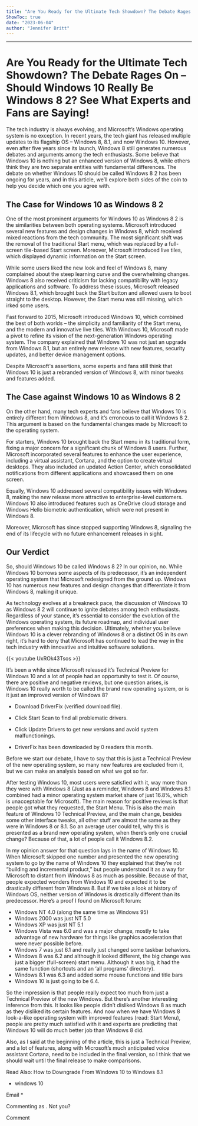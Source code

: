 ```yaml
---
title: "Are You Ready for the Ultimate Tech Showdown? The Debate Rages On – Should Windows 10 Really Be Windows 8 2? See What Experts and Fans are Saying!"
ShowToc: true 
date: "2023-06-04"
author: "Jennifer Britt"
---
```

*****
# Are You Ready for the Ultimate Tech Showdown? The Debate Rages On – Should Windows 10 Really Be Windows 8 2? See What Experts and Fans are Saying!

The tech industry is always evolving, and Microsoft’s Windows operating system is no exception. In recent years, the tech giant has released multiple updates to its flagship OS – Windows 8, 8.1, and now Windows 10. However, even after five years since its launch, Windows 8 still generates numerous debates and arguments among the tech enthusiasts. Some believe that Windows 10 is nothing but an enhanced version of Windows 8, while others think they are two separate entities with fundamental differences. The debate on whether Windows 10 should be called Windows 8 2 has been ongoing for years, and in this article, we’ll explore both sides of the coin to help you decide which one you agree with.

## The Case for Windows 10 as Windows 8 2

One of the most prominent arguments for Windows 10 as Windows 8 2 is the similarities between both operating systems. Microsoft introduced several new features and design changes in Windows 8, which received mixed reactions from the tech community. The most significant shift was the removal of the traditional Start menu, which was replaced by a full-screen tile-based Start screen. Moreover, Microsoft introduced live tiles, which displayed dynamic information on the Start screen.

While some users liked the new look and feel of Windows 8, many complained about the steep learning curve and the overwhelming changes. Windows 8 also received criticism for lacking compatibility with legacy applications and software. To address these issues, Microsoft released Windows 8.1, which brought back the Start button and allowed users to boot straight to the desktop. However, the Start menu was still missing, which irked some users.

Fast forward to 2015, Microsoft introduced Windows 10, which combined the best of both worlds – the simplicity and familiarity of the Start menu, and the modern and innovative live tiles. With Windows 10, Microsoft made a pivot to refine its vision of the next-generation Windows operating system. The company explained that Windows 10 was not just an upgrade from Windows 8.1, but an entirely new release with new features, security updates, and better device management options.

Despite Microsoft's assertions, some experts and fans still think that Windows 10 is just a rebranded version of Windows 8, with minor tweaks and features added.

## The Case against Windows 10 as Windows 8 2

On the other hand, many tech experts and fans believe that Windows 10 is entirely different from Windows 8, and it’s erroneous to call it Windows 8 2. This argument is based on the fundamental changes made by Microsoft to the operating system.

For starters, Windows 10 brought back the Start menu in its traditional form, fixing a major concern for a significant chunk of Windows 8 users. Further, Microsoft incorporated several features to enhance the user experience, including a virtual assistant, Cortana, and the option to create virtual desktops. They also included an updated Action Center, which consolidated notifications from different applications and showcased them on one screen.

Equally, Windows 10 addressed several compatibility issues with Windows 8, making the new release more attractive to enterprise-level customers. Windows 10 also introduced features such as OneDrive cloud storage and Windows Hello biometric authentication, which were not present in Windows 8. 

Moreover, Microsoft has since stopped supporting Windows 8, signaling the end of its lifecycle with no future enhancement releases in sight.

## Our Verdict

So, should Windows 10 be called Windows 8 2? In our opinion, no. While Windows 10 borrows some aspects of its predecessor, it’s an independent operating system that Microsoft redesigned from the ground up. Windows 10 has numerous new features and design changes that differentiate it from Windows 8, making it unique.

As technology evolves at a breakneck pace, the discussion of Windows 10 as Windows 8 2 will continue to ignite debates among tech enthusiasts. Regardless of your stance, it’s essential to consider the evolution of the Windows operating system, its future roadmap, and individual user preferences when making this decision. Ultimately, whether you believe Windows 10 is a clever rebranding of Windows 8 or a distinct OS in its own right, it’s hard to deny that Microsoft has continued to lead the way in the tech industry with innovative and intuitive software solutions.

{{< youtube UxROk43Tsos >}} 



It’s been a while since Microsoft released it’s Technical Preview for Windows 10 and a lot of people had an opportunity to test it. Of course, there are positive and negative reviews, but one question arises, is Windows 10 really worth to be called the brand new operating system, or is it just an improved version of Windows 8?

 
 
 
- Download DriverFix (verified download file).
 - Click Start Scan to find all problematic drivers.
 - Click Update Drivers to get new versions and avoid system malfunctionings.

 
- DriverFix has been downloaded by 0 readers this month.

 
Before we start our debate, I have to say that this is just a Technical Preview of the new operating system, so many new features are excluded from it, but we can make an analysis based on what we got so far.
 
After testing Windows 10, most users were satisfied with it, way more than they were with Windows 8 (Just as a reminder, Windows 8 and Windows 8.1 combined had a minor operating system market share of just 16.8%, which is unacceptable for Microsoft). The main reason for positive reviews is that people got what they requested, the Start Menu. This is also the main feature of Windows 10 Technical Preview, and the main change, besides some other interface tweaks, all other stuff are almost the same as they were in Windows 8 or 8.1. So an average user could tell, why this is presented as a brand new operating system, when there’s only one crucial change? Because of that, a lot of people call it Windows 8.2.
 
In my opinion answer for that question lays in the name of Windows 10. When Microsoft skipped one number and presented the new operating system to go by the name of Windows 10 they explained that they’re not “building and incremental product,” but people understood it as a way for Microsoft to distant from Windows 8 as much as possible. Because of that, people expected wonders from Windows 10 and expected it to be drastically different from Windows 8. But if we take a look at history of Windows OS, neither version of Windows is drastically different than its predecessor. Here’s a proof I found on Microsoft forum:
 
- Windows NT 4.0 (along the same time as Windows 95)
 - Windows 2000 was just NT 5.0
 - Windows XP was just NT 5.1
 - Windows Vista was 6.0 and was a major change, mostly to take advantage of new hardware for things like graphics acceleration that were never possible before.
 - Windows 7 was just 6.1 and really just changed some taskbar behaviors.
 - Windows 8 was 6.2 and although it looked different, the big change was just a bigger (full-screen) start menu. Although it was big, it had the same function (shortcuts and an ‘all programs’ directory).
 - Windows 8.1 was 6.3 and added some mouse functions and title bars
 - Windows 10 is just going to be 6.4.

 
So the impression is that people really expect too much from just a Technical Preview of the new Windows. But there’s another interesting inference from this. It looks like people didn’t disliked Windows 8 as much as they disliked its certain features. And now when we have Windows 8 look-a-like operating system with improved features (read: Start Menu), people are pretty much satisfied with it and experts are predicting that Windows 10 will do much better job than Windows 8 did.
 
Also, as I said at the beginning of the article, this is just a Technical Preview, and a lot of features, along with Microsoft’s much anticipated voice assistant Cortana, need to be included in the final version, so I think that we should wait until the final release to make comparisons.
 
Read Also: How to Downgrade From Windows 10 to Windows 8.1
 

 
- windows 10

 
Email * 
 

Commenting as .
Not you?

 
Comment 





